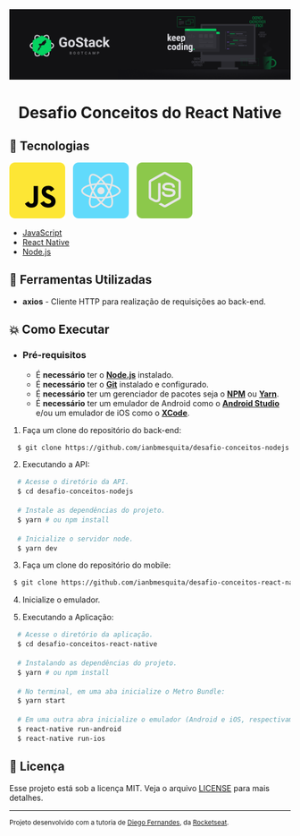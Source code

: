 <img alt="GoStack" src=".github/banner-gostack.png" />

<h1 align="center">
    Desafio Conceitos do React Native
</h1>

## :rocket: Tecnologias

<p float="left">
  <img alt="JavaScript" src=".github/javascript.svg"/>
  <img alt="React Native" src=".github/react-native.svg" hspace="10"/>
  <img alt="NodeJS" src=".github/node.svg"/>
</p>


-  [JavaScript](https://www.w3schools.com/js/)
-  [React Native](https://reactnative.dev/)
-  [Node.js](https://nodejs.org/en/)

## :wrench: Ferramentas Utilizadas

- **axios** - Cliente HTTP para realização de requisições ao back-end.


## :boom: Como Executar

- ### **Pré-requisitos**

  - É **necessário** ter o **[Node.js](https://nodejs.org/en/)** instalado.
  - É **necessário** ter o **[Git](https://git-scm.com/)** instalado e configurado.
  - É **necessário** ter um gerenciador de pacotes seja o **[NPM](https://www.npmjs.com/)** ou **[Yarn](https://yarnpkg.com/)**.
  - É **necessário** ter um emulador de Android como o **[Android Studio](https://developer.android.com/studio)** e/ou um emulador de iOS como o **[XCode](https://apps.apple.com/br/app/xcode/id497799835?mt=12)**.

1. Faça um clone do repositório do back-end:

```sh
  $ git clone https://github.com/ianbmesquita/desafio-conceitos-nodejs.git
```

2. Executando a API:

```sh
  # Acesse o diretório da API.
  $ cd desafio-conceitos-nodejs

  # Instale as dependências do projeto.
  $ yarn # ou npm install

  # Inicialize o servidor node.
  $ yarn dev	
```

3. Faça um clone do repositório do mobile:

 ```sh
  $ git clone https://github.com/ianbmesquita/desafio-conceitos-react-native.git
```

4. Inicialize o emulador.

5. Executando a Aplicação:

```sh
  # Acesse o diretório da aplicação.
  $ cd desafio-conceitos-react-native

  # Instalando as dependências do projeto.
  $ yarn # ou npm install

  # No terminal, em uma aba inicialize o Metro Bundle:
  $ yarn start

  # Em uma outra abra inicialize o emulador (Android e iOS, respectivamente).
  $ react-native run-android
  $ react-native run-ios	
```


## :memo: Licença

Esse projeto está sob a licença MIT. Veja o arquivo [LICENSE](LICENSE.md) para mais detalhes.

---
<sup>Projeto desenvolvido com a tutoria de [Diego Fernandes](https://github.com/diego3g), da [Rocketseat](rocketseat.com.br).</sup>
